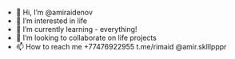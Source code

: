 - 👋 Hi, I’m @amiraidenov
- 👀 I’m interested in life
- 🌱 I’m currently learning - everything!
- 💞️ I’m looking to collaborate on life projects
- 📫 How to reach me +77476922955 t.me/rimaid @amir.sklllpppr

<!---
amiraidenov/amiraidenov is a ✨ special ✨ repository because its `README.md` (this file) appears on your GitHub profile.
You can click the Preview link to take a look at your changes.
--->
